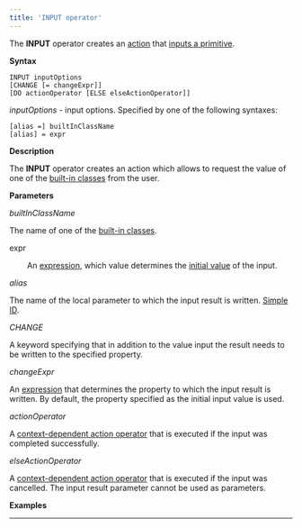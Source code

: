 ```yaml
---
title: 'INPUT operator'
---
```


The **INPUT** operator creates an [action](Actions.md) that [inputs a primitive](Primitive_input_INPUT_.md).

**Syntax**

    INPUT inputOptions 
    [CHANGE [= changeExpr]]
    [DO actionOperator [ELSE elseActionOperator]]

*inputOptions* - input options. Specified by one of the following syntaxes:

    [alias =] builtInClassName
    [alias] = expr

**Description**

The **INPUT** operator creates an action which allows to request the value of one of the [built-in classes](Built-in_classes.md) from the user.

**Parameters**

*builtInClassName*

The name of one of the [built-in classes](Built-in_classes.md). 

expr

        An [expression](Expression.md), which value determines the [initial value](Value-input_35520941.html#Valueinput-initial) of the input.

*alias*

The name of the local parameter to which the input result is written. [Simple ID](IDs_1573053.html#IDs-id-Идентификаторы-id).

*CHANGE*

A keyword specifying that in addition to the value input the result needs to be written to the specified property.

*changeExpr*

An [expression](Expression.md) that determines the property to which the input result is written. By default, the property specified as the initial input value is used.

*actionOperator*

A [context-dependent action operator](Action-operator_36307157.html#Actionoperator-id-Операторы-действия-contextdependent) that is executed if the input was completed successfully.

*elseActionOperator*

A [context-dependent action operator](Action-operator_36307157.html#Actionoperator-id-Операторы-действия-contextdependent) that is executed if the input was cancelled. The input result parameter cannot be used as parameters.

**Examples**

********************************************



  
